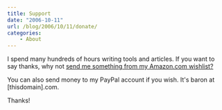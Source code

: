 ```yaml
---
title: Support
date: "2006-10-11"
url: /blog/2006/10/11/donate/
categories:
    - About
---
```

I spend many hundreds of hours writing tools and articles. If you want to say thanks, why not [send me something from my Amazon.com wishlist?][1]

You can also send money to my PayPal account if you wish. It's baron at [thisdomain].com.

Thanks!

 [1]: http://www.amazon.com/gp/registry/registry.html?id=LOE4ZUTKFU39
